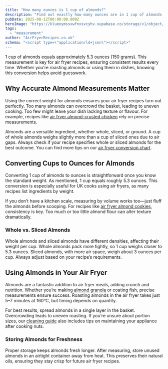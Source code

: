 ```yaml
---
title: "How many ounces is 1 cup of almonds?"
description: "Find out exactly how many ounces are in 1 cup of almonds for perfect air fryer recipes. Get accurate conversions and tips here!"
pubDate: 2025-08-12T00:00:00.000Z
heroImage: "https://klueoymssxwfnxsvcyhv.supabase.co/storage/v1/object/public/md/how-many-ounces-is-1-cup-of-almonds-4ccfe5b8.webp"
tags:
  - "measurement"
author: "AirFryerRecipes.co.uk"
schema: "<script type=\"application/ld+json\"></script>"
---
```


<p>1 cup of almonds equals approximately 5.3 ounces (150 grams). This measurement is key for air fryer recipes, ensuring consistent results every time. Whether you're roasting almonds or using them in dishes, knowing this conversion helps avoid guesswork.</p>  

<h2>Why Accurate Almond Measurements Matter</h2>  
<p>Using the correct weight for almonds ensures your air fryer recipes turn out perfectly. Too many almonds can overcrowd the basket, leading to uneven cooking. Too few might leave your dish lacking texture or flavour. For example, recipes like <a href=https://www.airfryerrecipe.co.uk/recipes>air fryer almond-crusted chicken</a> rely on precise measurements.</p>  

<p>Almonds are a versatile ingredient, whether whole, sliced, or ground. A cup of whole almonds weighs slightly more than a cup of sliced ones due to air gaps. Always check if your recipe specifies whole or sliced almonds for the best outcome. You can find more tips on our <a href=https://www.airfryerrecipe.co.uk/air-fryer-conversion-chart>air fryer conversion chart</a>.</p>  

<h2>Converting Cups to Ounces for Almonds</h2>  
<p>Converting 1 cup of almonds to ounces is straightforward once you know the standard weight. As mentioned, 1 cup equals roughly 5.3 ounces. This conversion is especially useful for UK cooks using air fryers, as many recipes list ingredients by weight.</p>  

<p>If you don’t have a kitchen scale, measuring by volume works too—just fluff the almonds before scooping. For recipes like <a href=https://www.airfryerrecipe.co.uk/recipe-category/dessert>air fryer almond cookies</a>, consistency is key. Too much or too little almond flour can alter texture dramatically.</p>  

<h3>Whole vs. Sliced Almonds</h3>  
<p>Whole almonds and sliced almonds have different densities, affecting their weight per cup. Whole almonds pack more tightly, so 1 cup weighs closer to 5.3 ounces. Sliced almonds, with more air space, weigh about 3 ounces per cup. Always adjust based on your recipe’s requirements.</p>  

<h2>Using Almonds in Your Air Fryer</h2>  
<p>Almonds are a fantastic addition to air fryer meals, adding crunch and nutrition. Whether you’re making <a href=https://www.airfryerrecipe.co.uk/recipe-category/breakfast>almond granola</a> or coating fish, precise measurements ensure success. Roasting almonds in the air fryer takes just 5–7 minutes at 160°C, but timing depends on quantity.</p>  

<p>For best results, spread almonds in a single layer in the basket. Overcrowding leads to uneven roasting. If you’re unsure about portion sizes, our <a href=https://www.airfryerrecipe.co.uk/air-fryer-cleaner>cleaning guide</a> also includes tips on maintaining your appliance after cooking nuts.</p>  

<h3>Storing Almonds for Freshness</h3>  
<p>Proper storage keeps almonds fresh longer. After measuring, store unused almonds in an airtight container away from heat. This preserves their natural oils, ensuring they stay crisp for future air fryer recipes.</p>